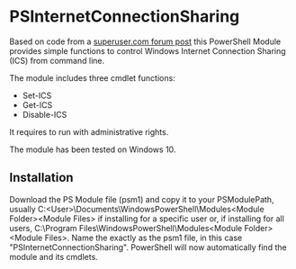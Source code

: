# PSInternetConnectionSharing
Based on code from a [superuser.com forum post](https://superuser.com/questions/470319/how-to-enable-internet-connection-sharing-using-command-line/649183) this PowerShell Module provides simple functions to control Windows Internet Connection Sharing (ICS) from command line.

The module includes three cmdlet functions:
* Set-ICS
* Get-ICS
* Disable-ICS 

It requires to run with administrative rights.

The module has been tested on Windows 10.

## Installation

Download the PS Module file (psm1) and copy it to your PSModulePath, usually C:\<User>\Documents\WindowsPowerShell\Modules\<Module Folder>\<Module Files> if installing for a specific user or, if installing for all users, C:\Program Files\WindowsPowerShell\Modules\<Module Folder>\<Module Files>. Name the <Module Folder> exactly as the psm1 file, in this case "PSInternetConnectionSharing". PowerShell will now automatically find the module and its cmdlets.
  
  
